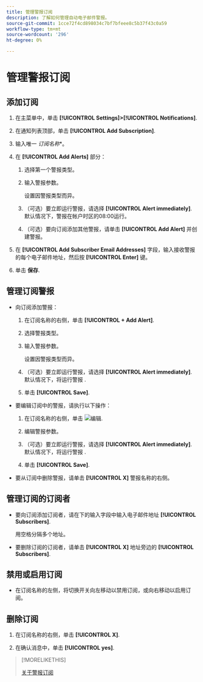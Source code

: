 ```yaml
---
title: 管理警报订阅
description: 了解如何管理自动电子邮件警报。
source-git-commit: 1cce72f4cd898034c7bf7bfeee8c5b37f43c0a59
workflow-type: tm+mt
source-wordcount: '296'
ht-degree: 0%

---
```


# 管理警报订阅

## 添加订阅

1. 在主菜单中，单击 **[!UICONTROL Settings]>[!UICONTROL Notifications]**.

1. 在通知列表顶部，单击 **[!UICONTROL Add Subscription]**.

1. 输入唯一 *订阅名称**。

1. 在 **[!UICONTROL Add Alerts]** 部分：

   1. 选择第一个警报类型。

   1. 输入警报参数。

      设置因警报类型而异。

   1. （可选）要立即运行警报，请选择 **[!UICONTROL Alert immediately]**. 默认情况下，警报在帐户时区的08:00运行。

   1. （可选）要向订阅添加其他警报，请单击 **[!UICONTROL Add Alert]** 并创建警报。

1. 在 **[!UICONTROL Add Subscriber Email Addresses]** 字段，输入接收警报的每个电子邮件地址，然后按 **[!UICONTROL Enter]** 键。

1. 单击 **保存**.

## 管理订阅警报

* 向订阅添加警报：

   1. 在订阅名称的右侧，单击 **[!UICONTROL + Add Alert]**.

   1. 选择警报类型。

   1. 输入警报参数。

      设置因警报类型而异。

   1. （可选）要立即运行警报，请选择 **[!UICONTROL Alert immediately]**. 默认情况下，将运行警报 <!-- at what time? -->.

   1. 单击 **[!UICONTROL Save]**.

* 要编辑订阅中的警报，请执行以下操作：

   1. 在订阅名称的右侧，单击 ![编辑](/help/dsp/assets/edit.png).

   1. 编辑警报参数。

   1. （可选）要立即运行警报，请选择 **[!UICONTROL Alert immediately]**. 默认情况下，将运行警报 <!-- at what time? -->.

   1. 单击 **[!UICONTROL Save]**.

* 要从订阅中删除警报，请单击 **[!UICONTROL X]** 警报名称的右侧。

## 管理订阅的订阅者

* 要向订阅添加订阅者，请在下的输入字段中输入电子邮件地址 **[!UICONTROL Subscribers]**.

   用空格分隔多个地址。

* 要删除订阅的订阅者，请单击 **[!UICONTROL X]** 地址旁边的 **[!UICONTROL Subscribers]**.

## 禁用或启用订阅

* 在订阅名称的左侧，将切换开关向左移动以禁用订阅，或向右移动以启用订阅。

## 删除订阅

1. 在订阅名称的右侧，单击 **[!UICONTROL X]**.

1. 在确认消息中，单击 **[!UICONTROL yes]**.

>[!MORELIKETHIS]
>
>[关于警报订阅](alerts-about.md)
